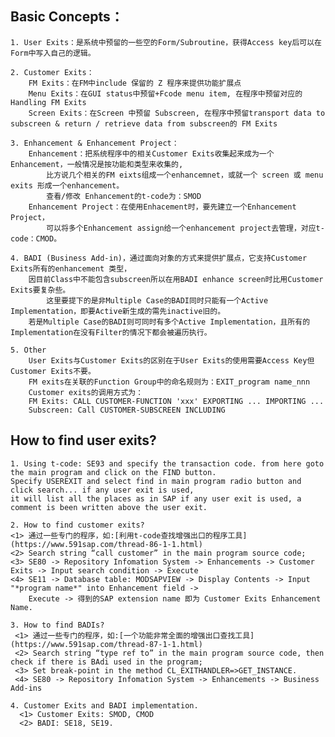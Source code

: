 ## Basic Concepts：
    1. User Exits：是系统中预留的一些空的Form/Subroutine，获得Access key后可以在Form中写入自己的逻辑。
    
    2. Customer Exits：  
        FM Exits：在FM中include 保留的 Z 程序来提供功能扩展点
        Menu Exits：在GUI status中预留+Fcode menu item, 在程序中预留对应的Handling FM Exits
        Screen Exits：在Screen 中预留 Subscreen, 在程序中预留transport data to subscreen & return / retrieve data from subscreen的 FM Exits

    3. Enhancement & Enhancement Project：
        Enhancement：把系统程序中的相关Customer Exits收集起来成为一个Enhancement，一般情况是按功能和类型来收集的, 
            比方说几个相关的FM eixts组成一个enhancemnet，或就一个 screen 或 menu exits 形成一个enhancement。
            查看/修改 Enhancement的t-code为：SMOD
        Enhancement Project：在使用Enhacement时，要先建立一个Enhancement Project，
            可以将多个Enhancement assign给一个enhancement project去管理，对应t-code：CMOD。

    4. BADI (Business Add-in)，通过面向对象的方式来提供扩展点，它支持Customer Exits所有的enhancement 类型，
        因目前Class中不能包含subscreen所以在用BADI enhance screen时比用Customer Exits要复杂些。
            这里要提下的是非Multiple Case的BADI同时只能有一个Active Implementation，即要Active新生成的需先inactive旧的。
        若是Multiple Case的BADI则可同时有多个Active Implementation，且所有的Implementation在没有Filter的情况下都会被遍历执行。

    5. Other
        User Exits与Customer Exits的区别在于User Exits的使用需要Access Key但Customer Exits不要。
        FM exits在关联的Function Group中的命名规则为：EXIT_program name_nnn
        Customer exits的调用方式为：
        FM Exits: CALL CUSTOMER-FUNCTION 'xxx' EXPORTING ... IMPORTING ...
        Subscreen: Call CUSTOMER-SUBSCREEN INCLUDING

## How to find user exits?
    1. Using t-code: SE93 and specify the transaction code. from here goto the main program and click on the FIND button.
    Specify USEREXIT and select find in main program radio button and click search... if any user exit is used, 
    it will list all the places as in SAP if any user exit is used, a comment is been written above the user exit.

    2. How to find customer exits?
    <1> 通过一些专门的程序，如:[利用t-code查找增强出口的程序工具](https://www.591sap.com/thread-86-1-1.html)
    <2> Search string “call customer” in the main program source code;
    <3> SE80 -> Repository Infomation System -> Enhancements -> Customer Exits -> Input search condition -> Execute
    <4> SE11 -> Database table: MODSAPVIEW -> Display Contents -> Input "*program name*" into Enhancement field ->
        Execute -> 得到的SAP extension name 即为 Customer Exits Enhancement Name.

    3. How to find BADIs?
     <1> 通过一些专门的程序，如:[一个功能非常全面的增强出口查找工具](https://www.591sap.com/thread-87-1-1.html)
     <2> Search string “type ref to” in the main program source code, then check if there is BAdi used in the program;
     <3> Set break-point in the method CL_EXITHANDLER=>GET_INSTANCE.
     <4> SE80 -> Repository Infomation System -> Enhancements -> Business Add-ins

    4. Customer Exits and BADI implementation.
      <1> Customer Exits: SMOD, CMOD
      <2> BADI: SE18, SE19.
